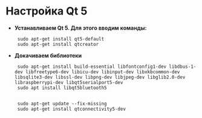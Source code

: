  # Настройка Qt 5
 
 * <b>Устанавливаем Qt 5. Для этого вводим команды:</b>
	
		sudo apt-get install qt5-default
		sudo apt-get install qtcreator
		
 * <b>Докачиваем библиотеки</b>
 
		sudo apt-get install build-essential libfontconfig1-dev libdbus-1-dev libfreetype6-dev libicu-dev libinput-dev libxkbcommon-dev libsqlite3-dev libssl-dev libpng-dev libjpeg-dev libglib2.0-dev libraspberrypi-dev libqt5serialport5-dev
		sudo apt install libqt5bluetooth5
		
		
		sudo apt-get update --fix-missing
		sudo apt-get install qtconnectivity5-dev

		
		
